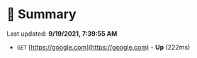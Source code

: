 # 📖 Summary
Last updated: **9/19/2021, 7:39:55 AM**

- `GET` [https://google.com](https://google.com) - **Up** (222ms)
